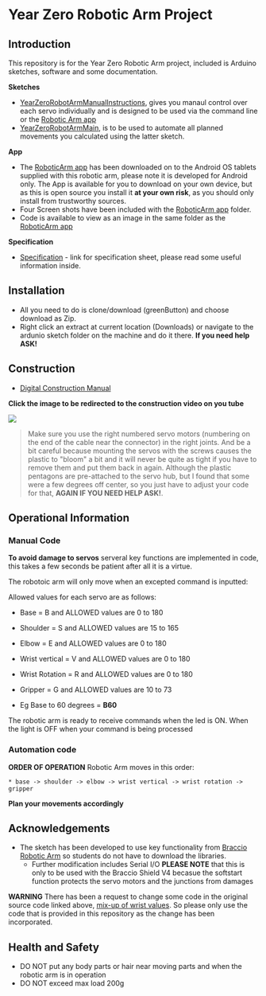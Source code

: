 # Year Zero Robotic Arm Project
## Introduction

This repository is for the Year Zero Robotic Arm project, included is Arduino sketches, software and some documentation.

**Sketches**
   * [YearZeroRobotArmManualInstructions](https://github.com/CompEng0001/YearZeroRoboticArm/tree/master/YearZeroRobotArmManualInstructions), gives you manaul control over each servo individually and is designed to be used via the command line or the [Robotic Arm app](https://github.com/CompEng0001/YearZeroRoboticArm/tree/master/App)
   * [YearZeroRobotArmMain](https://github.com/CompEng0001/YearZeroRoboticArm/tree/master/YearZeroRobotArmMain), is to be used to automate all planned movements you calculated using the latter sketch.

**App**
   * The [RoboticArm app](https://github.com/CompEng0001/YearZeroRoboticArm/tree/master/App) has been downloaded on to the Android OS tablets supplied with this robotic arm, please note it is developed for Android only.
     The App is available for you to download on your own device, but as this is open source you install it **at your own risk**, as you should only install from trustworthy sources.
   * Four Screen shots have been included with the [RoboticArm app](https://github.com/CompEng0001/YearZeroRoboticArm/tree/master/App) folder.
   * Code is available to view as an image in the same folder as the [RoboticArm app](https://github.com/CompEng0001/YearZeroRoboticArm/tree/master/App)

**Specification** 
   * [Specification](https://github.com/CompEng0001/YearZeroRoboticArm/blob/master/Specifications.md) - link for specification sheet, please read some useful information inside.

## Installation 

* All you need to do is clone/download (greenButton) and choose download as Zip. 
* Right click an extract at current location (Downloads) or navigate to the ardunio sketch folder on the machine and do it there. 
**If you need help ASK!**

## Construction

* [Digital Construction Manual](https://www.robotshop.com/media/files/pdf/Braccio_Quick_Start_Guide.pdf)

**Click the image to be redirected to the construction video on you tube**

  [![](http://img.youtube.com/vi/5VkjJXm6bx8/0.jpg)](https://www.youtube.com/watch?time_continue=16&v=Lwb2ppat_bs "Robotic Arm Construction")

> Make sure you use the right numbered servo motors (numbering on the end of the cable near the connector) in the right joints. And be a bit careful because mounting the servos with the screws causes the plastic to "bloom" a bit and it will never be quite as tight if you have to remove them and put them back in again. Although the plastic pentagons are pre-attached to the servo hub, but I found that some were a few degrees off center, so you just have to adjust your code for that,  **AGAIN IF YOU NEED HELP ASK!**.

## Operational Information 

### Manual Code

**To avoid damage to servos** serveral key functions are implemented in code, this takes a few seconds be patient after all it is a virtue.

The robotoic arm will only move when an excepted command is inputted:

Allowed values for each servo are as follows:

 * Base           = B and ALLOWED values are 0 to 180
 * Shoulder       = S and ALLOWED values are 15 to 165
 * Elbow          = E and ALLOWED values are 0 to 180
 * Wrist vertical = V and ALLOWED values are 0 to 180
 * Wrist Rotation = R and ALLOWED values are 0 to 180
 * Gripper        = G and ALLOWED values are 10 to 73

 * Eg Base to 60 degrees = **B60**

The robotic arm is ready to receive commands when the led is ON.
When the light is OFF when your command is being processed

### Automation code 

   **ORDER OF OPERATION** Robotic Arm moves in this order:

    * base -> shoulder -> elbow -> wrist vertical -> wrist rotation -> gripper 
    
   **Plan your movements accordingly**

## Acknowledgements 

* The sketch has been developed to use key functionality from [Braccio Robotic Arm](https://github.com/arduino-org/arduino-library-braccio) so students do not have to download the libraries. 
   * Further modification includes Serial I/O
**PLEASE NOTE** that this is only to be used with the Braccio Shield V4 becasue the softstart function protects the servo motors and the junctions from damages

**WARNING** 
There has been a request to change some code in the original source code linked above, [mix-up of wrist values](https://github.com/arduino-org/arduino-library-braccio/pull/4/commits/4ee82eac74b98196bec2413bd87deda3019e3a5c). So please only use the code that is provided in this repository as the change has been incorporated.

## Health and Safety

* DO NOT put any body parts or hair near moving parts and when the robotic arm is in operation 
* DO NOT exceed max load 200g